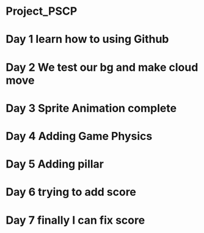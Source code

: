 # Project_PSCP
# Day 1 learn how to using Github
# Day 2 We test our bg and make cloud move
# Day 3 Sprite Animation complete
# Day 4 Adding Game Physics
# Day 5 Adding pillar
# Day 6 trying to add score
# Day 7 finally I can fix score
